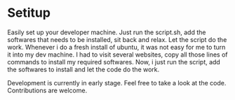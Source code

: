 # Setitup

Easily set up your developer machine.
Just run the script.sh, add the softwares that needs to be installed, sit back and relax. Let the script do the work.
Whenever i do a fresh install of ubuntu, it was not easy for me to turn it into my dev machine. I had to visit several websites, copy all those lines of commands to install my required softwares. Now, i just run the script, add the softwares to install and let the code do the work.

Development is currently in early stage. Feel free to take a look at the code. Contributions are welcome.

